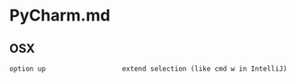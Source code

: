 PyCharm.md
==========

OSX
---

    option up                   extend selection (like cmd w in IntelliJ)
